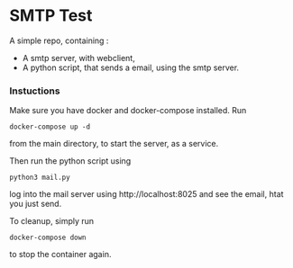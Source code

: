 # SMTP Test

A simple repo, containing :

- A smtp server, with webclient, 
- A python script, that sends a email, using the smtp server.

### Instuctions

Make sure you have docker and docker-compose installed.
Run 
```
docker-compose up -d
```
from the main directory, to start the server, as a service.

Then run the python script using 
```
python3 mail.py
```

log into the mail server using http://localhost:8025 and see the email, htat you just send.

To cleanup, simply run 
```
docker-compose down
```
to stop the container again.